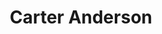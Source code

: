 ---
layout: employee
skillsid: 9
title: 'Carter Anderson'
permalink: /employees/:title 
location: 'San Antonio'
position: 'Electrical Estimator   Renewable Energy'
availability: 1
internal: false
categories: 
- employees
phoneNumber: 555-555-5555
email: email@gmail.com
manage: false
---